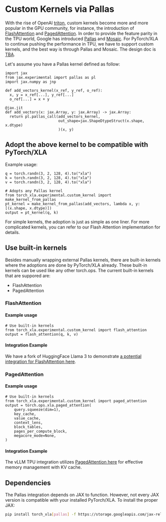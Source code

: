 # Custom Kernels via Pallas

With the rise of OpenAI [triton](https://openai.com/research/triton), custom kernels become more and more popular in the GPU community, for instance, the introduction of [FlashAttention](https://github.com/Dao-AILab/flash-attention) and [PagedAttention](https://blog.vllm.ai/2023/06/20/vllm.html). In order to provide the feature parity in the TPU world, Google has introduced [Pallas](http://go/jax-pallas) and [Mosaic](http://go/mosaic-tpu). For PyTorch/XLA to continue pushing the performance in TPU, we have to support custom kernels, and the best way is through Pallas and Mosaic. The design doc is [TBA]().

Let's assume you have a Pallas kernel defined as follow:
```python3
import jax
from jax.experimental import pallas as pl
import jax.numpy as jnp

def add_vectors_kernel(x_ref, y_ref, o_ref):
  x, y = x_ref[...], y_ref[...]
  o_ref[...] = x + y

@jax.jit
def add_vectors(x: jax.Array, y: jax.Array) -> jax.Array:
  return pl.pallas_call(add_vectors_kernel,
                        out_shape=jax.ShapeDtypeStruct(x.shape, x.dtype)
                        )(x, y)
```

## Adopt the above kernel to be compatible with PyTorch/XLA

Example usage:
```python3
q = torch.randn(3, 2, 128, 4).to("xla")
k = torch.randn(3, 2, 128, 4).to("xla")
v = torch.randn(3, 2, 128, 4).to("xla")

# Adopts any Pallas kernel
from torch_xla.experimental.custom_kernel import make_kernel_from_pallas
pt_kernel = make_kernel_from_pallas(add_vectors, lambda x, y: [(x.shape, x.dtype)])
output = pt_kernel(q, k)
```
For simple kernels, the adoption is just as simple as one liner. For more complicated kernels, you can refer to our Flash Attention implementation for details.

## Use built-in kernels

Besides manually wrapping external Pallas kernels, there are built-in kernels where the adoptions are done by PyTorch/XLA already. These built-in kernels can be used like any other torch.ops. The current built-in kernels that are suppored are:
- FlashAttention
- PagedAttention

### FlashAttention

#### Example usage
```python3
# Use built-in kernels
from torch_xla.experimental.custom_kernel import flash_attention
output = flash_attention(q, k, v)
```

#### Integration Example
We have a fork of HuggingFace Llama 3 to demonstrate [a potential integration for FlashAttention here](https://github.com/pytorch-tpu/transformers/tree/alanwaketan/flash_attention).

### PagedAttention

#### Example usage
```python3
# Use built-in kernels
from torch_xla.experimental.custom_kernel import paged_attention
output = torch.ops.xla.paged_attention(
    query.squeeze(dim=1),
    key_cache,
    value_cache,
    context_lens,
    block_tables,
    pages_per_compute_block,
    megacore_mode=None,
)
```

#### Integration Example
The vLLM TPU integration utilizes [PagedAttention here](https://github.com/vllm-project/vllm/blob/f5e1bf5d44877149eaabf9c04379a4e14a023145/vllm/attention/backends/pallas.py#L194) for effective memory management with KV cache.


## Dependencies
The Pallas integration depends on JAX to function. However, not every JAX version is compatible with your installed PyTorch/XLA. To install the proper JAX:
```bash
pip install torch_xla[pallas] -f https://storage.googleapis.com/jax-releases/jax_nightly_releases.html -f https://storage.googleapis.com/jax-releases/jaxlib_nightly_releases.html
```
